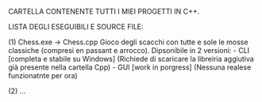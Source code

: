 CARTELLA CONTENENTE TUTTI I MIEI PROGETTI IN C++.

LISTA DEGLI ESEGUIBILI E SOURCE FILE:

(1) Chess.exe -> Chess.cpp
    Gioco degli scacchi con tutte e sole le mosse classiche (compresi en passant e arrocco).
    Dipsonibile in 2 versioni:
      - CLI [completa e stabile su Windows]
        (Richiede di scaricare la libreiria aggiutiva già presente nella cartella Cpp)
      - GUI [work in porgress]
        (Nessuna realese funzionatnte per ora)

(2) ...
        
